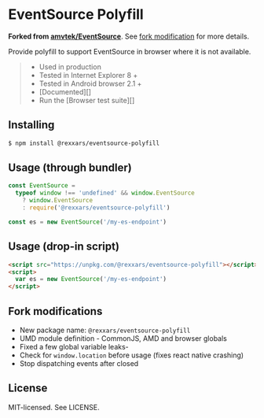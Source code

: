 # EventSource Polyfill

**Forked from [amvtek/EventSource](https://github.com/amvtek/EventSource)**. See [fork modification](#fork-modifications) for more details.

Provide polyfill to support EventSource in browser where it is not available.

> - Used in production
> - Tested in Internet Explorer 8 +
> - Tested in Android browser 2.1 +
> - [Documented][]
> - Run the [Browser test suite][]

## Installing

```bash
$ npm install @rexxars/eventsource-polyfill
```

## Usage (through bundler)

```js
const EventSource =
  typeof window !== 'undefined' && window.EventSource
    ? window.EventSource
    : require('@rexxars/eventsource-polyfill')

const es = new EventSource('/my-es-endpoint')
```

## Usage (drop-in script)

```html
<script src="https://unpkg.com/@rexxars/eventsource-polyfill"></script>
<script>
  var es = new EventSource('/my-es-endpoint')
</script>
```

## Fork modifications

- New package name: `@rexxars/eventsource-polyfill`
- UMD module definition - CommonJS, AMD and browser globals
- Fixed a few global variable leaks-
- Check for `window.location` before usage (fixes react native crashing)
- Stop dispatching events after closed

## License

MIT-licensed. See LICENSE.
